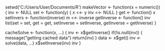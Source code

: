 setwd('C:/Users/User/Documents/R')
makeVector <- function(x = numeric()) {
        inv <- NULL
        set <- function(y) {
                x <<- y
                inv <<- NULL
        }
        get <- function() x
        setInvers <- function(inverse) m <<- inverse
        getInverse <- function() inv
        list(set = set, get = get,
             setInverse = setInverse,
             getInverse = getInverse)
}

cacheSolve <- function(x, ...) {
        inv <- x$getInverse()
        if(!is.null(inv)) {
                message("getting cached data")
                return(inv)
        }
        data <- x$get()
        inv <- solve(data, ...)
        x$setInverse(inv)
        inv
}
